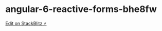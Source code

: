 # angular-6-reactive-forms-bhe8fw

[Edit on StackBlitz ⚡️](https://stackblitz.com/edit/angular-6-reactive-forms-bhe8fw)
